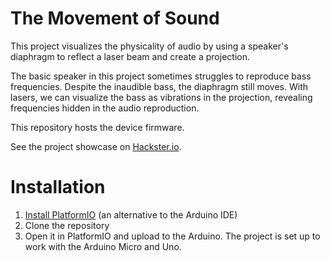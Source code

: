 # The Movement of Sound

This project visualizes the physicality of audio by using a speaker's diaphragm to reflect a laser beam and create a projection.

The basic speaker in this project sometimes struggles to reproduce bass frequencies. Despite the inaudible bass, the diaphragm still moves. With lasers, we can visualize the bass as vibrations in the projection, revealing frequencies hidden in the audio reproduction.

This repository hosts the device firmware.

See the project showcase on [Hackster.io](https://www.hackster.io/Microbob/the-movement-of-sound-7fe87c).

# Installation
1. [Install PlatformIO](https://platformio.org/platformio-ide) (an alternative to the Arduino IDE)
2. Clone the repository
3. Open it in PlatformIO and upload to the Arduino. The project is set up to work with the Arduino Micro and Uno.
